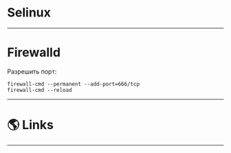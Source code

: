 # Selinux

---

# Firewalld

Разрешить порт:

```shell
firewall-cmd --permanent --add-port=666/tcp
firewall-cmd --reload
```

---

# 🌎 Links

---
